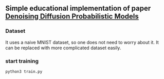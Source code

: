 ## Simple educational implementation of paper [Denoising Diffusion Probabilistic Models](https://arxiv.org/pdf/2006.11239.pdf)

### Dataset
It uses a naive MNIST dataset, so one does not need to worry about it. It can be replaced with more complicated dataset easily.

### start training
```
python3 train.py
```